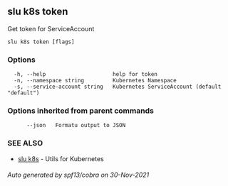 ## slu k8s token

Get token for ServiceAccount

```
slu k8s token [flags]
```

### Options

```
  -h, --help                     help for token
  -n, --namespace string         Kubernetes Namespace
  -s, --service-account string   Kubernetes ServiceAccount (default "default")
```

### Options inherited from parent commands

```
      --json   Formatu output to JSON
```

### SEE ALSO

* [slu k8s](slu_k8s.md)	 - Utils for Kubernetes

###### Auto generated by spf13/cobra on 30-Nov-2021
